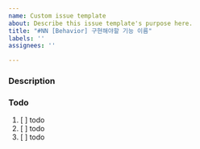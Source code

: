```yaml
---
name: Custom issue template
about: Describe this issue template's purpose here.
title: "#NN [Behavior] 구현해야할 기능 이름"
labels: ''
assignees: ''

---
```


### Description


### Todo
1. [ ] todo
2. [ ] todo
3. [ ] todo

